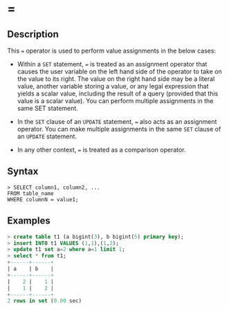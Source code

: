 # **=**

## **Description**

This `=` operator is used to perform value assignments in the below cases:

- Within a `SET` statement, `=` is treated as an assignment operator that causes the user variable on the left hand side of the operator to take on the value to its right. The value on the right hand side may be a literal value, another variable storing a value, or any legal expression that yields a scalar value, including the result of a query (provided that this value is a scalar value). You can perform multiple assignments in the same SET statement.

- In the `SET` clause of an `UPDATE` statement, `=` also acts as an assignment operator. You can make multiple assignments in the same `SET` clause of an `UPDATE` statement.

- In any other context, `=` is treated as a comparison operator.

## **Syntax**

```
> SELECT column1, column2, ...
FROM table_name
WHERE columnN = value1;
```

## **Examples**

```sql
> create table t1 (a bigint(3), b bigint(5) primary key);
> insert INTO t1 VALUES (1,1),(1,2);
> update t1 set a=2 where a=1 limit 1;
> select * from t1;
+------+------+
| a    | b    |
+------+------+
|    2 |    1 |
|    1 |    2 |
+------+------+
2 rows in set (0.00 sec)
```
